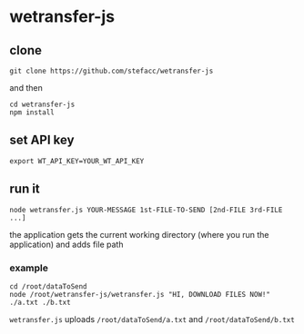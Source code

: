 # wetransfer-js
## clone
```
git clone https://github.com/stefacc/wetransfer-js
```
and then
```
cd wetransfer-js
npm install
```
## set API key
```
export WT_API_KEY=YOUR_WT_API_KEY
```
## run it
```
node wetransfer.js YOUR-MESSAGE 1st-FILE-TO-SEND [2nd-FILE 3rd-FILE ...]
```
the application gets the current working directory (where you run the application) and adds file path
### example
```
cd /root/dataToSend
node /root/wetransfer-js/wetransfer.js "HI, DOWNLOAD FILES NOW!" ./a.txt ./b.txt
```
`wetransfer.js` uploads `/root/dataToSend/a.txt` and `/root/dataToSend/b.txt`

